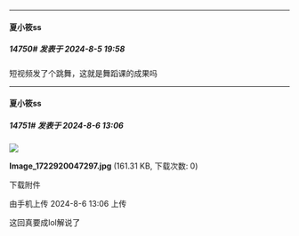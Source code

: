 ﻿
*****

####  夏小筱ss  
##### 14750#       发表于 2024-8-5 19:58

短视频发了个跳舞，这就是舞蹈课的成果吗


*****

####  夏小筱ss  
##### 14751#       发表于 2024-8-6 13:06

<img src="https://img.saraba1st.com/forum/202408/06/130634ffnnvvkt2kdnnrl8.jpg" referrerpolicy="no-referrer">

<strong>Image_1722920047297.jpg</strong> (161.31 KB, 下载次数: 0)

下载附件

由手机上传
2024-8-6 13:06 上传

这回真要成lol解说了

